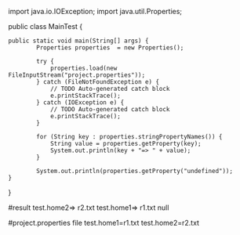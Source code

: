 import java.io.IOException;
import java.util.Properties;

public class MainTest {
	
	public static void main(String[] args) {
			Properties properties  = new Properties();
			
			try {
				properties.load(new FileInputStream("project.properties"));
			} catch (FileNotFoundException e) {
				// TODO Auto-generated catch block
				e.printStackTrace();
			} catch (IOException e) {
				// TODO Auto-generated catch block
				e.printStackTrace();
			}
			
			for (String key : properties.stringPropertyNames()) {
				String value = properties.getProperty(key);
				System.out.println(key + "=> " + value);
			}
			
			System.out.println(properties.getProperty("undefined"));  
	}

}

#result
test.home2=> r2.txt
test.home1=> r1.txt
null

#project.properties file
test.home1=r1.txt
test.home2=r2.txt
